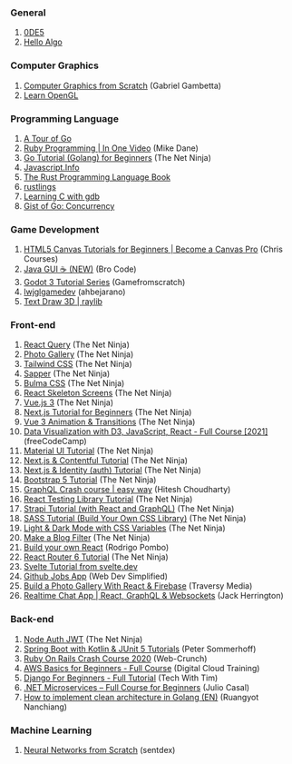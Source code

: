 ### General

1. [0DE5](https://www.0de5.net)
2. [Hello Algo](https://www.hello-algo.com/en)

### Computer Graphics

1. [Computer Graphics from Scratch](https://gabrielgambetta.com/computer-graphics-from-scratch) (Gabriel Gambetta)
2. [Learn OpenGL](https://learnopengl.com)

### Programming Language

1. [A Tour of Go](https://tour.golang.org/welcome)
2. [Ruby Programming | In One Video](https://youtu.be/8wZ2ZD--VTk) (Mike Dane)
3. [Go Tutorial (Golang) for Beginners](https://youtube.com/playlist?list=PL4cUxeGkcC9gC88BEo9czgyS72A3doDeM) (The Net Ninja)
4. [Javascript.Info](https://javascript.info/)
5. [The Rust Programming Language Book](https://doc.rust-lang.org/book/)
6. [rustlings](https://github.com/rust-lang/rustlings)
7. [Learning C with gdb](https://www.recurse.com/blog/5-learning-c-with-gdb)
8. [Gist of Go: Concurrency](https://antonz.org/go-concurrency/)

### Game Development

1. [HTML5 Canvas Tutorials for Beginners | Become a Canvas Pro](https://youtube.com/playlist?list=PLpPnRKq7eNW3We9VdCfx9fprhqXHwTPXL) (Chris Courses)
2. [Java GUI ☕ (NEW)](https://youtu.be/Kmgo00avvEw) (Bro Code)
3. [Godot 3 Tutorial Series](https://youtube.com/playlist?list=PLS9MbmO_ssyDk79j9ewONxV88fD5e_o5d) (Gamefromscratch)
4. [lwjglgamedev](https://ahbejarano.gitbook.io/lwjglgamedev/) (ahbejarano)
5. [Text Draw 3D | raylib](https://github.com/raysan5/raylib/blob/master/examples/text/text_draw_3d.c)

### Front-end

1. [React Query](https://www.youtube.com/playlist?list=PL4cUxeGkcC9jpi7Ptjl5b50p9gLjOFani) (The Net Ninja)
2. [Photo Gallery](https://www.youtube.com/watch?v=vUe91uOx7R0) (The Net Ninja)
3. [Tailwind CSS](https://www.youtube.com/playlist?list=PL4cUxeGkcC9gpXORlEHjc5bgnIi5HEGhw) (The Net Ninja)
4. [Sapper](https://www.youtube.com/playlist?list=PL4cUxeGkcC9gdr4Qhx83gBBcID-KMe-PQ) (The Net Ninja)
5. [Bulma CSS](https://www.youtube.com/playlist?list=PL4cUxeGkcC9iXItWKbaQxcyDT1u6E7a8a) (The Net Ninja)
6. [React Skeleton Screens](https://www.youtube.com/playlist?list=PL4cUxeGkcC9i6bZhMuAzQpC6YgLmB4k4-) (The Net Ninja)
7. [Vue.js 3](https://youtube.com/playlist?list=PL4cUxeGkcC9hYYGbV60Vq3IXYNfDk8At1) (The Net Ninja)
8. [Next.js Tutorial for Beginners](https://youtube.com/playlist?list=PL4cUxeGkcC9g9gP2onazU5-2M-AzA8eBw) (The Net Ninja)
9. [Vue 3 Animation & Transitions](https://youtube.com/playlist?list=PL4cUxeGkcC9ghm7-iTfS9n468Kp7l9Ipu) (The Net Ninja)
10. [Data Visualization with D3, JavaScript, React - Full Course [2021]](https://youtu.be/2LhoCfjm8R4) (freeCodeCamp)
11. [Material UI Tutorial](https://youtube.com/playlist?list=PL4cUxeGkcC9gjxLvV4VEkZ6H6H4yWuS58) (The Net Ninja)
12. [Next.js & Contentful Tutorial](https://youtube.com/playlist?list=PL4cUxeGkcC9jClk8wl1yJcN3Zlrr8YSA1) (The Net Ninja)
13. [Next.js & Identity (auth) Tutorial](https://youtube.com/playlist?list=PL4cUxeGkcC9ig-veuRaLI4QB0Ws8xMzjv) (The Net Ninja)
14. [Bootstrap 5 Tutorial](https://youtube.com/playlist?list=PL4cUxeGkcC9joIM91nLzd_qaH_AimmdAR) (The Net Ninja)
15. [GraphQL Crash course | easy way](https://youtu.be/_Zss2Mbz4Bs) (Hitesh Choudharty)
16. [React Testing Library Tutorial](https://youtube.com/playlist?list=PL4cUxeGkcC9gm4_-5UsNmLqMosM-dzuvQ) (The Net Ninja)
17. [Strapi Tutorial (with React and GraphQL)](https://youtube.com/playlist?list=PL4cUxeGkcC9h6OY8_8Oq6JerWqsKdAPxn) (The Net Ninja)
18. [SASS Tutorial (Build Your Own CSS Library)](https://youtube.com/playlist?list=PL4cUxeGkcC9jxJX7vojNVK-o8ubDZEcNb) (The Net Ninja)
19. [Light & Dark Mode with CSS Variables](https://youtube.com/playlist?list=PL4cUxeGkcC9jXaLsxbEmsPSOlb40ZLaKN) (The Net Ninja)
20. [Make a Blog Filter](https://youtube.com/playlist?list=PL4cUxeGkcC9jlP640kkF-7gs7Wk-N53ZZ) (The Net Ninja)
21. [Build your own React](https://pomb.us/build-your-own-react/) (Rodrigo Pombo)
22. [React Router 6 Tutorial](https://youtube.com/playlist?list=PL4cUxeGkcC9h7F1LWaQ7MAI8ptg5VjvxJ) (The Net Ninja)
23. [Svelte Tutorial from svelte.dev](https://svelte.dev/tutorial)
24. [Github Jobs App](https://www.youtube.com/watch?v=fxY1q4SCB64) (Web Dev Simplified)
25. [Build a Photo Gallery With React & Firebase](https://youtu.be/vUe91uOx7R0) (Traversy Media)
26. [Realtime Chat App | React, GraphQL & Websockets](https://youtu.be/E3NHd-PkLrQ) (Jack Herrington)

### Back-end

1. [Node Auth JWT](https://www.youtube.com/playlist?list=PL4cUxeGkcC9iqqESP8335DA5cRFp8loyp) (The Net Ninja)
2. [Spring Boot with Kotlin & JUnit 5 Tutorials](https://youtube.com/playlist?list=PL6gx4Cwl9DGDPsneZWaOFg0H2wsundyGr) (Peter Sommerhoff)
3. [Ruby On Rails Crash Course 2020](https://youtu.be/B3Fbujmgo60) (Web-Crunch)
4. [AWS Basics for Beginners - Full Course](https://youtu.be/ulprqHHWjng) (Digital Cloud Training)
5. [Django For Beginners - Full Tutorial](https://youtu.be/sm1mokevMWk) (Tech With Tim)
6. [.NET Microservices – Full Course for Beginners](https://youtu.be/CqCDOosvZIk) (Julio Casal)
7. [How to implement clean architecture in Golang (EN)](https://medium.com/@rayato159/how-to-implement-clean-architecture-in-golang-en-f50d66378ebf) (Ruangyot Nanchiang)

### Machine Learning

1. [Neural Networks from Scratch](https://youtube.com/playlist?list=PLQVvvaa0QuDcjD5BAw2DxE6OF2tius3V3) (sentdex)
